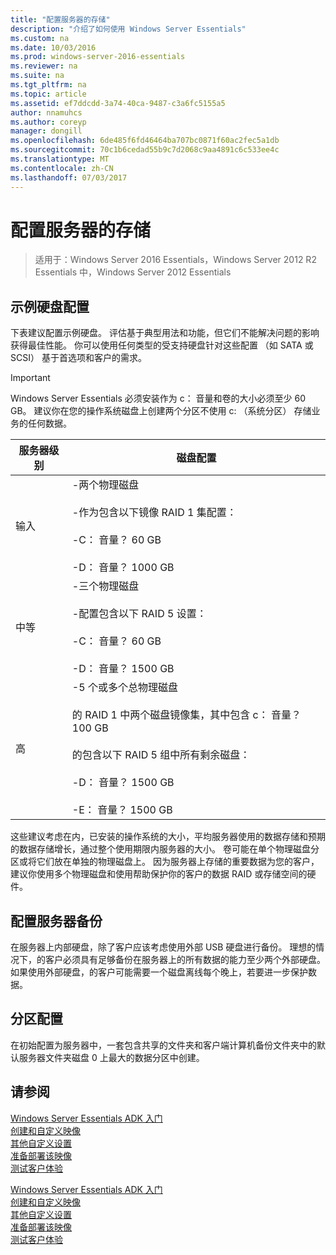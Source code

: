 ```yaml
---
title: "配置服务器的存储"
description: "介绍了如何使用 Windows Server Essentials"
ms.custom: na
ms.date: 10/03/2016
ms.prod: windows-server-2016-essentials
ms.reviewer: na
ms.suite: na
ms.tgt_pltfrm: na
ms.topic: article
ms.assetid: ef7ddcdd-3a74-40ca-9487-c3a6fc5155a5
author: nnamuhcs
ms.author: coreyp
manager: dongill
ms.openlocfilehash: 6de485f6fd46464ba707bc0871f60ac2fec5a1db
ms.sourcegitcommit: 70c1b6cedad55b9c7d2068c9aa4891c6c533ee4c
ms.translationtype: MT
ms.contentlocale: zh-CN
ms.lasthandoff: 07/03/2017
---
```

# <a name="configure-server-storage"></a>配置服务器的存储

>适用于：Windows Server 2016 Essentials，Windows Server 2012 R2 Essentials 中，Windows Server 2012 Essentials

## <a name="sample-hard-disk-configurations"></a>示例硬盘配置  
 下表建议配置示例硬盘。 评估基于典型用法和功能，但它们不能解决问题的影响获得最佳性能。 你可以使用任何类型的受支持硬盘针对这些配置 （如 SATA 或 SCSI） 基于首选项和客户的需求。  
  
> [!IMPORTANT]
>   Windows Server Essentials 必须安装作为 c： 音量和卷的大小必须至少 60 GB。 建议你在您的操作系统磁盘上创建两个分区不使用 c: （系统分区） 存储业务的任何数据。  
  
|服务器级别|磁盘配置|  
|------------------|------------------------|  
|输入|-两个物理磁盘<br /><br /> -作为包含以下镜像 RAID 1 集配置：<br /><br /> -C： 音量？ 60 GB<br /><br /> -D： 音量？ 1000 GB|  
|中等|-三个物理磁盘<br /><br /> -配置包含以下 RAID 5 设置：<br /><br /> -C： 音量？ 60 GB<br /><br /> -D： 音量？ 1500 GB|  
|高|-5 个或多个总物理磁盘<br /><br /> 的 RAID 1 中两个磁盘镜像集，其中包含 c： 音量？ 100 GB<br /><br /> 的包含以下 RAID 5 组中所有剩余磁盘：<br /><br /> -D： 音量？ 1500 GB<br /><br /> -E： 音量？ 1500 GB|  
  
 这些建议考虑在内，已安装的操作系统的大小，平均服务器使用的数据存储和预期的数据存储增长，通过整个使用期限内服务器的大小。 卷可能在单个物理磁盘分区或将它们放在单独的物理磁盘上。 因为服务器上存储的重要数据为您的客户，建议你使用多个物理磁盘和使用帮助保护你的客户的数据 RAID 或存储空间的硬件。  
  
## <a name="configuring-your-server-backup"></a>配置服务器备份  
 在服务器上内部硬盘，除了客户应该考虑使用外部 USB 硬盘进行备份。 理想的情况下，的客户必须具有足够备份在服务器上的所有数据的能力至少两个外部硬盘。 如果使用外部硬盘，的客户可能需要一个磁盘离线每个晚上，若要进一步保护数据。  
  
## <a name="partition-configuration"></a>分区配置  
 在初始配置为服务器中，一套包含共享的文件夹和客户端计算机备份文件夹中的默认服务器文件夹磁盘 0 上最大的数据分区中创建。  
  
## <a name="see-also"></a>请参阅  

 [Windows Server Essentials ADK 入门](Getting-Started-with-the-Windows-Server-Essentials-ADK.md)   
 [创建和自定义映像](Creating-and-Customizing-the-Image.md)   
 [其他自定义设置](Additional-Customizations.md)   
 [准备部署该映像](Preparing-the-Image-for-Deployment.md)   
 [测试客户体验](Testing-the-Customer-Experience.md)

 [Windows Server Essentials ADK 入门](../install/Getting-Started-with-the-Windows-Server-Essentials-ADK.md)   
 [创建和自定义映像](../install/Creating-and-Customizing-the-Image.md)   
 [其他自定义设置](../install/Additional-Customizations.md)   
 [准备部署该映像](../install/Preparing-the-Image-for-Deployment.md)   
 [测试客户体验](../install/Testing-the-Customer-Experience.md)

